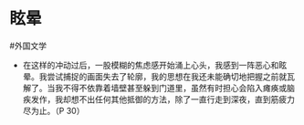 # 眩晕

#外国文学 

- 在这样的冲动过后，一股模糊的焦虑感开始涌上心头，我感到一阵恶心和眩晕。我尝试捕捉的画面失去了轮廓，我的思想在我还未能确切地把握之前就瓦解了。当我不得不依靠着墙壁甚至躲到门道里，虽然有时担心会陷入瘫痪或脑疾发作，我却想不出任何其他抵御的方法，除了一直行走到深夜，直到筋疲力尽为止。（P 30）